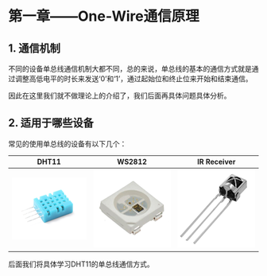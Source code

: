 # 第一章——One-Wire通信原理

## 1. 通信机制

不同的设备单总线通信机制大都不同，总的来说，单总线的基本的通信方式就是通过调整高低电平的时长来发送‘0’和‘1’，通过起始位和终止位来开始和结束通信。

因此在这里我们就不做理论上的介绍了，我们后面再具体问题具体分析。

## 2. 适用于哪些设备

常见的使用单总线的设备有以下几个：

|          DHT11           |          WS2812           |          IR Receiver           |
| :----------------------: | :-----------------------: | :----------------------------: |
| ![DHT11](images/1-1.png) | ![WS2812](images/1-2.png) | ![IR Receiver](images/1-3.png) |

后面我们将具体学习DHT11的单总线通信方式。